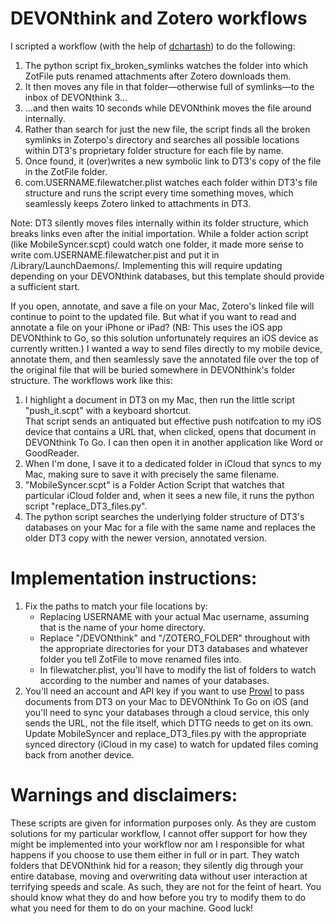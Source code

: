 <h1>DEVONthink and Zotero workflows</h1><p>I scripted a workflow (with the help of <a href="https://github.com/dchartash" target="_blank">dchartash</a>) to do the following:
<ol><li>The python script fix_broken_symlinks watches the folder into which ZotFile puts renamed attachments after Zotero downloads them.</li><li>It then moves any file in that folder&mdash;otherwise full of symlinks&mdash;to the inbox of DEVONthink 3...</li><li>...and then waits 10 seconds while DEVONthink moves the file around internally.</li><li>Rather than search for just the new file, the script finds all the broken symlinks in Zoterpo's directory and searches all possible locations within DT3's proprietary folder structure for each file by name.</li><li>Once found, it (over)writes a new symbolic link to DT3's copy of the file in the ZotFile folder.</li><li>com.USERNAME.filewatcher.plist watches each folder within DT3's file structure and runs the script every time something moves, which seamlessly keeps Zotero linked to attachments in DT3.</li></ol>Note: DT3 silently moves files internally within its folder structure, which breaks links even after the initial importation. While a folder action script (like MobileSyncer.scpt) could watch one folder, it made more sense to write com.USERNAME.filewatcher.pist and put it in /Library/LaunchDaemons/. Implementing this will require updating depending on your DEVONthink databases, but this template should provide a sufficient start.</p><p>If you open, annotate, and save a file on your Mac, Zotero's linked file will continue to point to the updated file. But what if you want to read and annotate a file on your iPhone or iPad? (NB: This uses the iOS app DEVONthink to Go, so this solution unfortunately requires an iOS device as currently written.) I wanted a way to send files directly to my mobile device, annotate them, and then seamlessly save the annotated file over the top of the original file that will be buried somewhere in DEVONthink's folder structure. The workflows work like this:<ol><li>I highlight a document in DT3 on my Mac, then run the little script "push_it.scpt" with a keyboard shortcut.</li>That script sends an antiquated but effective push notifcation to my iOS device that contains a URL that, when clicked, opens that document in DEVONthink To Go. I can then open it in another application like Word or GoodReader.</li><li>When I'm done, I save it to a dedicated folder in iCloud that syncs to my Mac, making sure to save it with precisely the same filename.</li><li>"MobileSyncer.scpt" is a Folder Action Script that watches that particular iCloud folder and, when it sees a new file, it runs the python script "replace_DT3_files.py".</li><li>The python script searches the underlying folder structure of DT3's databases on your Mac for a file with the same name and replaces the older DT3 copy with the newer version, annotated version.</li></ol></p><h1>Implementation instructions:</h1><ol><li>Fix the paths to match your file locations by:<ul><li>Replacing USERNAME with your actual Mac username, assuming that is the name of your home directory.</li><li>Replace "/DEVONthink" and "/ZOTERO_FOLDER" throughout with the appropriate directories for your DT3 databases and whatever folder you tell ZotFile to move renamed files into.</li><li>In filewatcher.plist, you'll have to modify the list of folders to watch according to the number and names of your databases.</ul><li>You'll need an account and API key if you want to use <a href="https://www.prowlapp.com" target="_blank">Prowl</a> to pass documents from DT3 on your Mac to DEVONthink To Go on iOS (and you'll need to sync your databases through a cloud service, this only sends the URL, not the file itself, which DTTG needs to get on its own.</li>Update MobileSyncer and replace_DT3_files.py with the appropriate synced directory (iCloud in my case) to watch for updated files coming back from another device.</li></ol><H1>Warnings and disclaimers:</H1><p>These scripts are given for information purposes only. As they are custom solutions for my particular workflow, I cannot offer support for how they might be implemented into your workflow nor am I responsible for what happens if you choose to use them either in full or in part. They watch folders that DEVONthink hid for a reason; they silently dig through your entire database, moving and overwriting data without user interaction at terrifying speeds and scale. As such, they are not for the feint of heart. You should know what they do and how before you try to modify them to do what you need for them to do on your machine. Good luck!</p>